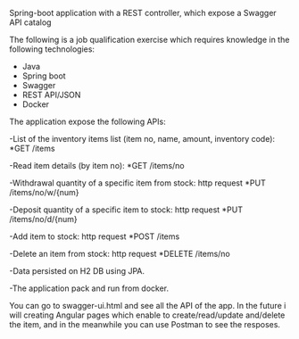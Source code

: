 Spring-boot application with a REST controller, which expose a Swagger API catalog

The following is a job qualification exercise which requires knowledge in the following technologies:

- Java
- Spring boot 
- Swagger 
- REST API/JSON
- Docker 

The application expose the following APIs:

-List of the inventory items list (item no, name, amount, inventory code):      *GET	/items

-Read item details (by item no):       *GET	/items/no

-Withdrawal quantity of a specific item from stock: http request			                          *PUT	/items/no/w/{num}

-Deposit quantity of a specific item to stock: http request			                                 *PUT	/items/no/d/{num}

-Add item to stock: http request						                                                     *POST	/items

-Delete an item from stock: http request  						                                          *DELETE	/items/no

-Data persisted on H2 DB using JPA.				

-The application pack and run from docker.

You can go to swagger-ui.html and see all the API of the app.
In the future i will creating Angular pages which enable to create/read/update and/delete the item,
and in the meanwhile you can use Postman to see the resposes.
